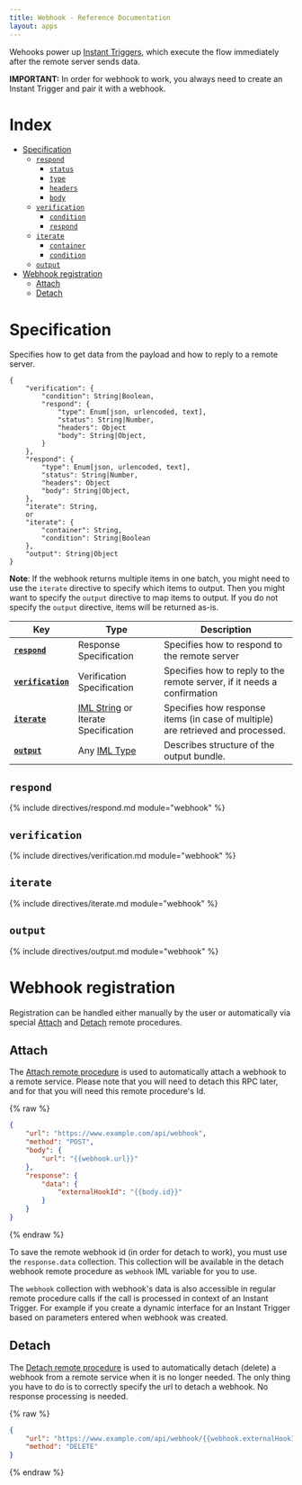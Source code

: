 ```yaml
---
title: Webhook - Reference Documentation
layout: apps
---
```


Wehooks power up
[Instant Triggers](trigger.instant.md), which execute the flow
immediately after the remote server sends data.

**IMPORTANT:** In order for webhook to work, you always need to create
an Instant Trigger and pair it with a webhook.

# Index

- [Specification](#specification)
  - [`respond`](#respond)
    - [`status`](#respond-status)
    - [`type`](#respond-type)
    - [`headers`](#respond-headers)
    - [`body`](#respond-body)
  - [`verification`](#verification)
    - [`condition`](#verification-condition)
    - [`respond`](#verification-respond)
  - [`iterate`](#iterate)
    - [`container`](#iterate-container)
    - [`condition`](#iterate-condition)
  - [`output`](#output)
- [Webhook registration](#webhook-registration)
  - [Attach](#attach)
  - [Detach](#detach)

# Specification

Specifies how to get data from the payload and how to reply to a remote server.

```text
{
    "verification": {
        "condition": String|Boolean,
        "respond": {
            "type": Enum[json, urlencoded, text],
            "status": String|Number,
            "headers": Object
            "body": String|Object,
        }
    },
    "respond": {
        "type": Enum[json, urlencoded, text],
        "status": String|Number,
        "headers": Object
        "body": String|Object,
    },
    "iterate": String,
    or
    "iterate": {
        "container": String,
        "condition": String|Boolean
    },
    "output": String|Object
}
```

**Note**:
If the webhook returns multiple items in one batch, you might need to
use the `iterate` directive to specify which items to output. Then you
might want to specify the `output` directive to map items to output. If
you do not specify the `output` directive, items will be returned as-is.


| Key                                 | Type                                                                | Description                                                                     |
| ---                                 | ---                                                                 | ---                                                                             |
| [**`respond`**](#respond)           | Response Specification                                              | Specifies how to respond to the remote server                                   |
| [**`verification`**](#verification) | Verification Specification                                          | Specifies how to reply to the remote server, if it needs a confirmation         |
| [**`iterate`**](#iterate)           | [IML String](articles/types.md#iml-string) or Iterate Specification | Specifies how response items (in case of multiple) are retrieved and processed. |
| [**`output`**](#output)             | Any [IML Type](articles/types.md#iml-types)                         | Describes structure of the output bundle.                                       |

## `respond`

{% include directives/respond.md module="webhook" %}

## `verification`

{% include directives/verification.md module="webhook" %}

## `iterate`

{% include directives/iterate.md module="webhook" %}

## `output`

{% include directives/output.md module="webhook" %}

# Webhook registration

Registration can be handled either manually by the user or automatically
via special
[Attach](rpc.md#attach-rpc) and
[Detach](rpc.md#detach-rpc) remote procedures.

## Attach

The
[Attach remote procedure](rpc.md#attach-rpc) is used to automatically
attach a webhook to a remote service. Please note that you will need to
detach this RPC later, and for that you will need this remote procedure's
Id.

{% raw %}
```json
{
    "url": "https://www.example.com/api/webhook",
    "method": "POST",
    "body": {
        "url": "{{webhook.url}}"
    },
    "response": {
        "data": {
            "externalHookId": "{{body.id}}"
        }
    }
}
```
{% endraw %}

To save the remote webhook id (in order for detach to work), you must
use the `response.data` collection. This collection will be available in
the detach webhook remote procedure as `webhook` IML variable for you to use.

The `webhook` collection with webhook's data is also accessible in
regular remote procedure calls if the call is processed in context of an
Instant Trigger. For example if you create a dynamic interface for an
Instant Trigger based on parameters entered when webhook was created.

## Detach

The
[Detach remote procedure](rpc.md#detach-rpc) is used to automatically
detach (delete) a webhook from a remote service when it is no longer
needed. The only thing you have to do is to correctly specify the url to
detach a webhook. No response processing is needed.

{% raw %}
```json
{
    "url": "https://www.example.com/api/webhook/{{webhook.externalHookId}}",
    "method": "DELETE"
}
```
{% endraw %}
